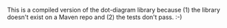 This is a compiled version of the dot-diagram library because (1) the library doesn't exist on a Maven repo and (2) the tests don't pass. :-)
